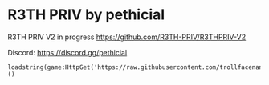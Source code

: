 # R3TH PRIV by pethicial

R3TH PRIV V2 in progress
https://github.com/R3TH-PRIV/R3THPRIV-V2

Discord: https://discord.gg/pethicial

```
loadstring(game:HttpGet('https://raw.githubusercontent.com/trollfacenan/R3THPRIV/main/loader.lua'))()
```
